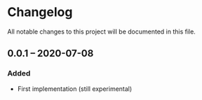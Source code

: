 # Changelog

All notable changes to this project will be documented in this file.

## 0.0.1 – 2020-07-08
### Added
- First implementation (still experimental)